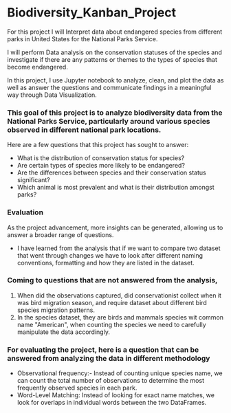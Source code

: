 # Biodiversity_Kanban_Project

For this project I will Interpret data about endangered species from different parks in United States for the National Parks Service.
 
I will perform Data analysis on the conservation statuses of the species and investigate if there are any patterns or themes to the types of species that become endangered.

In this project, I use Jupyter notebook to analyze, clean, and plot the data as well as answer the questions and communicate findings in a meaningful way through Data Visualization.

### This goal of this project is to analyze biodiversity data from the National Parks Service, particularly around various species observed in different national park locations.

Here are a few questions that this project has sought to answer:

- What is the distribution of conservation status for species?
- Are certain types of species more likely to be endangered?
- Are the differences between species and their conservation status significant?
- Which animal is most prevalent and what is their distribution amongst parks?


### Evaluation
As the project advancement, more insights can be generated, allowing us to answer a broader range of questions.

- I have learned from the analysis that if we want to compare two dataset that went through changes we have to look after different naming conventions, formatting and how they are listed in the dataset.

### Coming to questions that are not answered from the analysis,
1. When did the observations captured, did conservationist collect when it was bird migration season, and require dataset about different bird species migration patterns.
2. In the species dataset, they are birds and mammals species wit common name "American", when counting the species we need to carefully manipulate the data accordingly.

### For evaluating the project, here is a question that can be answered from analyzing the data in different methodology
- Observational frequency:- Instead of counting unique species name, we can count the total number of observations to determine the most frequently observed species in each park.
- Word-Level Matching: Instead of looking for exact name matches, we look for overlaps in individual words between the two DataFrames.